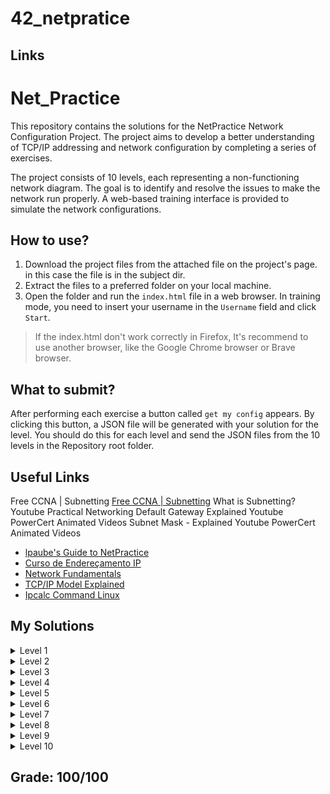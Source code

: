 # 42_netpratice

## Links







# Net_Practice

This repository contains the solutions for the NetPractice Network Configuration Project. The project aims to develop a better understanding of TCP/IP addressing and network configuration by completing a series of exercises.

The project consists of 10 levels, each representing a non-functioning network diagram. The goal is to identify and resolve the issues to make the network run properly.
A web-based training interface is provided to simulate the network configurations.

## How to use?

1. Download the project files from the attached file on the project's page.
   in this case the file is in the subject dir.
3. Extract the files to a preferred folder on your local machine.
4. Open the folder and run the `index.html` file in a web browser. In training mode, you need to insert your username in the `Username` field and click `Start`.
> If the index.html don't work correctly in Firefox, It's recommend to use another browser, like the Google Chrome browser or Brave browser.

## What to submit?
After performing each exercise a button called `get my config` appears. By clicking this button, a JSON file will be generated with your solution for the level.
You should do this for each level and send the JSON files from the 10 levels in the Repository root folder.

## Useful Links
Free CCNA | Subnetting 	[Free CCNA | Subnetting](https://www.youtube.com/watch?si=nzX1L8dw5cVbiA3F&v=Ct4PU6CyvTQ&feature=youtu.be)
What is Subnetting? 	Youtube 	Practical Networking
Default Gateway Explained 	Youtube 	PowerCert Animated Videos
Subnet Mask - Explained 	Youtube 	PowerCert Animated Videos

- [lpaube's Guide to NetPractice](https://github.com/lpaube/NetPractice)
- [Curso de Endereçamento IP](https://www.youtube.com/playlist?list=PLAp37wMSBouCU49LV0qFbItufigjYk-sp)
- [Network Fundamentals](https://www.youtube.com/playlist?list=PLDQaRcbiSnqF5U8ffMgZzS7fq1rHUI3Q8)
- [TCP/IP Model Explained](https://www.youtube.com/watch?v=OTwp3xtd4dg)
- [Ipcalc Command Linux](https://linuxhint.com/ipcalc-command-linux/)

## My Solutions

<details>
  <summary>Level 1</summary>
<img src=images/level_1.png>
</details>

<details>
  <summary>Level 2</summary>
<img src=images/level_2.png>
</details>

<details>
  <summary>Level 3</summary>
<img src=images/level_3.png>
</details>

<details>
  <summary>Level 4</summary>
<img src=images/level_4.png>
</details>

<details>
  <summary>Level 5</summary>
<img src=images/level_5.png>
</details>

<details>
  <summary>Level 6</summary>
<img src=images/level_6.png>
</details>

<details>
  <summary>Level 7</summary>
<img src=images/level_7.png>
</details>

<details>
  <summary>Level 8</summary>
<img src=images/level_8.png>
</details>

<details>
  <summary>Level 9</summary>
<img src=images/level_9.png>
</details>

<details>
  <summary>Level 10</summary>
<img src=images/level_10.png>
</details>



</details>

## Grade: 100/100
